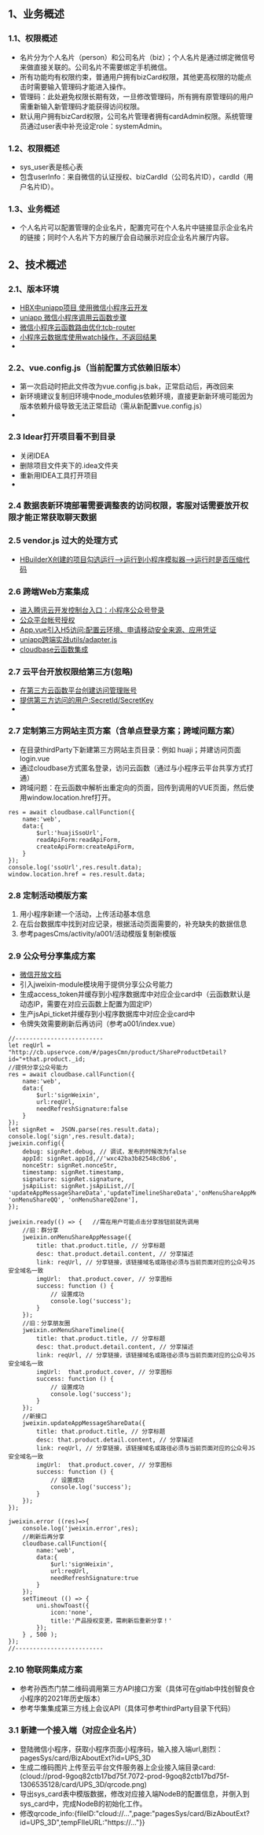 ## 1、业务概述
[企业工具箱]:(http://cb.upservce.com/#/pagesCmn/product/ShareProductDetail?id=28ee4e3e60f429272b841a0a5a0c0fa6)
### 1.1、权限概述
*  名片分为个人名片（person）和公司名片（biz）；个人名片是通过绑定微信号来做直接关联的。公司名片不需要绑定手机微信。
*  所有功能均有权限约束，普通用户拥有bizCard权限，其他更高权限的功能点击时需要输入管理码才能进入操作。
*  管理码：此处避免权限长期有效，一旦修改管理码，所有拥有原管理码的用户需重新输入新管理码才能获得访问权限。
*  默认用户拥有bizCard权限，公司名片管理者拥有cardAdmin权限。系统管理员通过user表中补充设定role：systemAdmin。 
 ### 1.2、权限概述  
*  sys_user表是核心表  
*  包含userInfo：来自微信的认证授权、bizCardId（公司名片ID），cardId（用户名片ID）。    
 ### 1.3、业务概述 
*  个人名片可以配置管理的企业名片，配置完可在个人名片中链接显示企业名片的链接；同时个人名片下方的展厅会自动展示对应企业名片展厅内容。  

##  2、技术概述 
### 2.1、版本环境  
+  [HBX中uniapp项目 使用微信小程序云开发](https://ask.dcloud.net.cn/article/37914)  
+  [uniapp 微信小程序调用云函数步骤](https://blog.csdn.net/u010637394/article/details/108129398)  
+  [微信小程序云函数路由优化tcb-router](https://blog.csdn.net/hongxue8888/article/details/104599794/)
+  [小程序云数据库使用watch操作，不返回结果](https://blog.csdn.net/qq_23049111/article/details/109628203)
+  
### 2.2、vue.config.js（当前配置方式依赖旧版本）
*  第一次启动时把此文件改为vue.config.js.bak，正常启动后，再改回来  
*  新环境建议复制旧环境中node_modules依赖环境，直接更新新环境可能因为版本依赖升级导致无法正常启动（需从新配置vue.config.js）
*  
### 2.3 Idear打开项目看不到目录
*  关闭IDEA
*  删除项目文件夹下的.idea文件夹
*  重新用IDEA工具打开项目
*  
### 2.4 数据表新环境部署需要调整表的访问权限，客服对话需要放开权限才能正常获取聊天数据  

### 2.5 vendor.js 过大的处理方式
+  [HBuilderX创建的项目勾选运行-->运行到小程序模拟器-->运行时是否压缩代码](https://uniapp.dcloud.io/matter?id=vendorjs%e8%bf%87%e5%a4%a7%e7%9a%84%e5%a4%84%e7%90%86%e6%96%b9%e5%bc%8f)

### 2.6 跨端Web方案集成
*  [进入腾讯云开发控制台入口：小程序公众号登录](https://developers.weixin.qq.com/community/develop/worksheet/2333828466812780545/wx01f5262087609802)
*  [公众平台帐号授权](https://cloud.tencent.com/login?s_url=https%3A%2F%2Fconsole.cloud.tencent.com%2Ftcb)
*  [App.vue引入H5访问:配置云环境、申请移动安全来源、应用凭证](https://docs.cloudbase.net/api-reference/web/adapter.html)
*  [uniapp跨端实战utils/adapter.js](https://cloud.tencent.com/developer/article/1758581)
*  [cloudbase云函数集成](https://docs.cloudbase.net/api-reference/server/node-sdk/introduction.html)

### 2.7 云平台开放权限给第三方(忽略)
+  [在第三方云函数平台创建访问管理账号](https://cloud.tencent.com/document/product/598/13674)
+  [提供第三方访问的用户:SecretId/SecretKey](https://console.cloud.tencent.com/cam/user/create?systemType=SubAccount)
+  


### 2.7 定制第三方网站主页方案（含单点登录方案；跨域问题方案）
*  在目录thirdParty下新建第三方网站主页目录：例如 huaji；并建访问页面login.vue
*  通过cloudbase方式匿名登录，访问云函数（通过与小程序云平台共享方式打通）
*  跨域问题：在云函数中解析出重定向的页面，回传到调用的VUE页面，然后使用window.location.href打开。
```
res = await cloudbase.callFunction({
    name:'web',
    data:{
        $url:'huajiSsoUrl',
        readApiForm:readApiForm,
        createApiForm:createApiForm,
    }
});
console.log('ssoUrl',res.result.data);
window.location.href = res.result.data;
```


### 2.8 定制活动模版方案
1.  用小程序新建一个活动，上传活动基本信息
2.  在后台数据库中找到对应记录，根据活动页面需要的，补充缺失的数据信息
3.  参考pagesCms/activity/a001/活动模版复制新模版

### 2.9 公众号分享集成方案

*  [微信开放文档](https://developers.weixin.qq.com/doc/offiaccount/OA_Web_Apps/JS-SDK.html)
*  引入jweixin-module模块用于提供分享公众号能力
*  生成access_token并缓存到小程序数据库中对应企业card中（云函数默认是动态IP，需要在对应云函数上配置为固定IP）
*  生产jsApi_ticket并缓存到小程序数据库中对应企业card中
*  令牌失效需要刷新后再访问（参考a001/index.vue）
```
//-------------------------
let reqUrl = "http://cb.upservce.com/#/pagesCmn/product/ShareProductDetail?id="+that.product._id;
//提供分享公众号能力
res = await cloudbase.callFunction({
	name:'web',
	data:{
		$url:'signWeixin',
		url:reqUrl,
		needRefreshSignature:false
	}
});
let signRet =  JSON.parse(res.result.data);
console.log('sign',res.result.data);
jweixin.config({
	debug: signRet.debug, // 调试，发布的时候改为false
	appId: signRet.appId,//'wxc42ba3b82548c8b6',
	nonceStr: signRet.nonceStr,
	timestamp: signRet.timestamp,
	signature: signRet.signature,
	jsApiList: signRet.jsApiList,//[ 'updateAppMessageShareData','updateTimelineShareData','onMenuShareAppMessage','onMenuShareTimeline', 'onMenuShareQQ', 'onMenuShareQZone'],
});

jweixin.ready(() => {   //需在用户可能点击分享按钮前就先调用
	//旧：群分享
	jweixin.onMenuShareAppMessage({
		title: that.product.title, // 分享标题
		desc: that.product.detail.content, // 分享描述
		link: reqUrl, // 分享链接，该链接域名或路径必须与当前页面对应的公众号JS安全域名一致
		imgUrl:  that.product.cover, // 分享图标
		success: function () {
			// 设置成功
			console.log('success');
		}
	});
	//旧：分享朋友圈
	jweixin.onMenuShareTimeline({
		title: that.product.title, // 分享标题
		desc: that.product.detail.content, // 分享描述
		link: reqUrl, // 分享链接，该链接域名或路径必须与当前页面对应的公众号JS安全域名一致
		imgUrl:  that.product.cover, // 分享图标
		success: function () {
			// 设置成功
			console.log('success');
		}
	});
	//新接口
	jweixin.updateAppMessageShareData({
		title: that.product.title, // 分享标题
		desc: that.product.detail.content, // 分享描述
		link: reqUrl, // 分享链接，该链接域名或路径必须与当前页面对应的公众号JS安全域名一致
		imgUrl:  that.product.cover, // 分享图标
		success: function () {
			// 设置成功
			console.log('success');
		}
	});
});

jweixin.error ((res)=>{
	console.log('jweixin.error',res);
	//刷新后再分享
	cloudbase.callFunction({
		name:'web',
		data:{
			$url:'signWeixin',
			url:reqUrl,
			needRefreshSignature:true
		}
	});
	setTimeout (() => {
		uni.showToast({
			icon:'none',
			title:'产品授权变更，需刷新后重新分享！'
		});
	} , 500 );
});
//-------------------------
```


### 2.10 物联网集成方案

* 参考孙西杰门禁二维码调用第三方API接口方案（具体可在gitlab中找创智良仓小程序的2021年历史版本）
* 参考华集集成第三方线上会议API（具体可参考thirdParty目录下代码）


### 3.1  新建一个接入端（对应企业名片）

* 登陆微信小程序，获取小程序页面小程序码，输入接入端url,剧烈：pagesSys/card/BizAboutExt?id=UPS_3D 
* 生成二维码图片上传至云平台文件服务器上企业接入端目录card:(cloud://prod-9goq82ctb17bd75f.7072-prod-9goq82ctb17bd75f-1306535128/card/UPS_3D/qrcode.png)
* 导出sys_card表中模版数据，修改对应接入端NodeB的配置信息，并倒入到sys_card中，完成NodeB的初始化工作。
* 修改qrcode_info:{fileID:"cloud://...",page:"pagesSys/card/BizAboutExt?id=UPS_3D",tempFIleURL:"https://..."}}